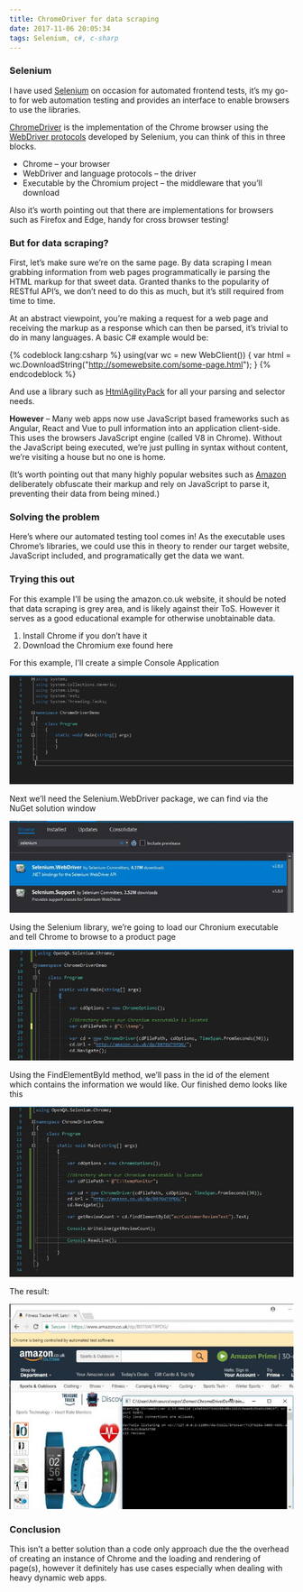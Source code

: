 ```yaml
---
title: ChromeDriver for data scraping
date: 2017-11-06 20:05:34
tags: Selenium, c#, c-sharp
---
```



### Selenium

I have used [Selenium](https://github.com/SeleniumHQ/selenium) on occasion for automated frontend tests, it’s my go-to for web automation testing and provides an interface to enable browsers to use the libraries.

[ChromeDriver](https://sites.google.com/a/chromium.org/chromedriver/) is the implementation of the Chrome browser using the [WebDriver protocols](https://github.com/SeleniumHQ/selenium/wiki/JsonWireProtocol) developed by Selenium, you can think of this in three blocks.

 * Chrome – your browser
 * WebDriver and language protocols – the driver
 * Executable by the Chromium project – the middleware that you’ll download

Also it’s worth pointing out that there are implementations for browsers such as Firefox and Edge, handy for cross browser testing!

### But for data scraping?

First, let’s make sure we’re on the same page. By data scraping I mean grabbing information from web pages programmatically ie parsing the HTML markup for that sweet data. Granted thanks to the popularity of RESTful API’s, we don’t need to do this as much, but it’s still required from time to time.

At an abstract viewpoint, you’re making a request for a web page and receiving the markup as a response which can then be parsed, it’s trivial to do in many languages. A basic C# example would be:

{% codeblock lang:csharp %}
using(var wc = new WebClient())
{
    var html = wc.DownloadString("http://somewebsite.com/some-page.html");
}
{% endcodeblock %}

And use a library such as [HtmlAgilityPack](https://www.nuget.org/packages/HtmlAgilityPack/) for all your parsing and selector needs.

**However** – Many web apps now use JavaScript based frameworks such as Angular, React and Vue to pull information into an application client-side. This uses the browsers JavaScript engine (called V8 in Chrome). Without the JavaScript being executed, we’re just pulling in syntax without content, we’re visiting a house but no one is home.

(It’s worth pointing out that many highly popular websites such as [Amazon](https://amazon.co.uk/) deliberately obfuscate their markup and rely on JavaScript to parse it, preventing their data from being mined.)

### Solving the problem
Here’s where our automated testing tool comes in! As the executable uses Chrome’s libraries, we could use this in theory to render our target website, JavaScript included, and programatically get the data we want.

### Trying this out
For this example I’ll be using the amazon.co.uk website, it should be noted that data scraping is grey area, and is likely against their ToS. However it serves as a good educational example for otherwise unobtainable data.

1. Install Chrome if you don’t have it
2. Download the Chromium exe found here

For this example, I’ll create a simple Console Application

![](ChromeDriver-for-data-scraping/01.jpg)

Next we’ll need the Selenium.WebDriver package, we can find via the NuGet solution window

![](ChromeDriver-for-data-scraping/02.jpg)

Using the Selenium library, we’re going to load our Chronium executable and tell Chrome to browse to a product page

![](ChromeDriver-for-data-scraping/03.jpg)

Using the FindElementById method, we’ll pass in the id of the element which contains the information we would like. Our finished demo looks like this

![](ChromeDriver-for-data-scraping/04.jpg)

The result:

![](ChromeDriver-for-data-scraping/05-768x554.jpg)

### Conclusion

This isn’t a better solution than a code only approach due the the overhead of creating an instance of Chrome and the loading and rendering of page(s), however it definitely has use cases especially when dealing with heavy dynamic web apps.